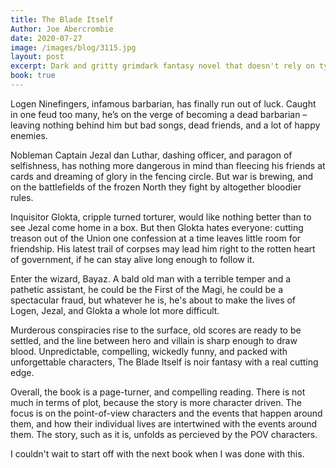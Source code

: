 ```yaml
---
title: The Blade Itself
Author: Joe Abercrombie
date: 2020-07-27
image: /images/blog/3115.jpg
layout: post
excerpt: Dark and gritty grimdark fantasy novel that doesn't rely on typical fantasy clichés
book: true
---
```


Logen Ninefingers, infamous barbarian, has finally run out of luck. Caught in one feud too many, he’s on the verge of becoming a dead barbarian – leaving nothing behind him but bad songs, dead friends, and a lot of happy enemies.

Nobleman Captain Jezal dan Luthar, dashing officer, and paragon of selfishness, has nothing more dangerous in mind than fleecing his friends at cards and dreaming of glory in the fencing circle. But war is brewing, and on the battlefields of the frozen North they fight by altogether bloodier rules.

Inquisitor Glokta, cripple turned torturer, would like nothing better than to see Jezal come home in a box. But then Glokta hates everyone: cutting treason out of the Union one confession at a time leaves little room for friendship. His latest trail of corpses may lead him right to the rotten heart of government, if he can stay alive long enough to follow it.

Enter the wizard, Bayaz. A bald old man with a terrible temper and a pathetic assistant, he could be the First of the Magi, he could be a spectacular fraud, but whatever he is, he's about to make the lives of Logen, Jezal, and Glokta a whole lot more difficult.

Murderous conspiracies rise to the surface, old scores are ready to be settled, and the line between hero and villain is sharp enough to draw blood. Unpredictable, compelling, wickedly funny, and packed with unforgettable characters, The Blade Itself is noir fantasy with a real cutting edge.

Overall, the book is a page-turner, and compelling reading. There is not much in terms of plot, because the story is more character driven. The focus is on the point-of-view characters and the events that happen around them, and how their individual lives are intertwined with the events around them. The story, such as it is, unfolds as percieved by the POV characters.

I couldn't wait to start off with the next book when I was done with this.
